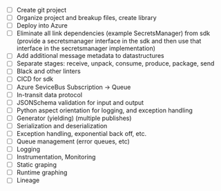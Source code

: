 

- [ ] Create git project
- [ ] Organize project and breakup files, create library
- [ ] Deploy into Azure
- [ ] Eliminate all link dependencies (example SecretsManager) from sdk (provide a secretsmanager interface in the sdk and then use that interface in the secretsmanager implementation)
- [ ] Add additional message metadata to datastructures
- [ ] Separate stages: receive, unpack, consume, produce, package, send
- [ ] Black and other linters
- [ ] CICD for sdk
- [ ] Azure SeviceBus Subscription -> Queue
- [ ] In-transit data protocol
- [ ] JSONSchema validation for input and output
- [ ] Python aspect orientation for logging, and exception handling
- [ ] Generator (yielding) (multiple publishes)
- [ ] Serialization and deserialization
- [ ] Exception handling, exponential back off, etc.
- [ ] Queue management (error queues, etc)
- [ ] Logging
- [ ] Instrumentation, Monitoring
- [ ] Static graping
- [ ] Runtime graphing
- [ ] Lineage
